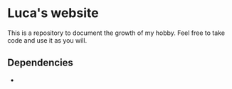 # Luca's website
This is a repository to document the growth of my hobby. Feel free to take code and use it as you will. 

## Dependencies
* 